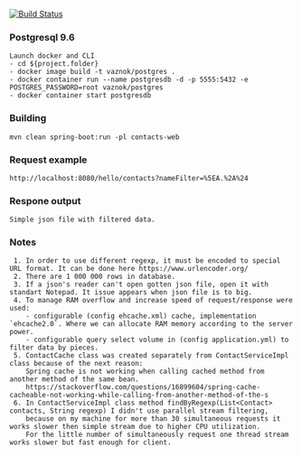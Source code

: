 [![Build Status](https://travis-ci.com/Vaznok/filter_contacts.svg?branch=master)](https://travis-ci.com/Vaznok/filter_contacts)

### Postgresql 9.6
	Launch docker and CLI
	- cd ${project.folder}
	- docker image build -t vaznok/postgres .
  	- docker container run --name postgresdb -d -p 5555:5432 -e POSTGRES_PASSWORD=root vaznok/postgres
  	- docker container start postgresdb
	
### Building
	mvn clean spring-boot:run -pl contacts-web

### Request example
	http://localhost:8080/hello/contacts?nameFilter=%5EA.%2A%24

### Respone output
	Simple json file with filtered data. 

### Notes
	 1. In order to use different regexp, it must be encoded to special URL format. It can be done here https://www.urlencoder.org/
	 2. There are 1 000 000 rows in database. 
	 3. If a json's reader can't open gotten json file, open it with standart Notepad. It issue appears when json file is to big.
	 4. To manage RAM overflow and increase speed of request/response were used:
	 	- configurable (config ehcache.xml) cache, implementation `ehcache2.0`. Where we can allocate RAM memory according to the server power.
		- configurable query select volume in (config application.yml) to filter data by pieces.
	 5. ContactCache class was created separately from ContactServiceImpl class because of the next reason:
	    Spring cache is not working when calling cached method from another method of the same bean.
	    https://stackoverflow.com/questions/16899604/spring-cache-cacheable-not-working-while-calling-from-another-method-of-the-s
	 6. In ContactServiceImpl class method findByRegexp(List<Contact> contacts, String regexp) I didn't use parallel stream filtering,
	    because on my machine for more than 30 simultaneous requests it works slower then simple stream due to higher CPU utilization.
	    For the little number of simultaneously request one thread stream works slower but fast enough for client.
